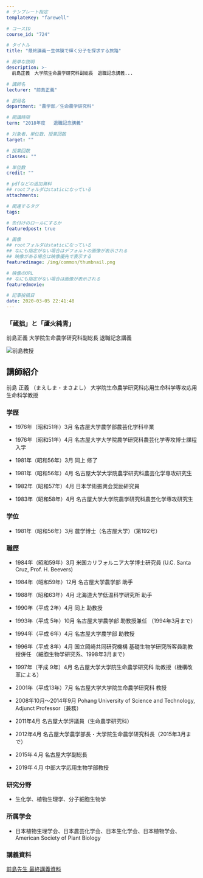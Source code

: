 ```yaml
---
# テンプレート指定
templateKey: "farewell"

# コースID
course_id: "724"

# タイトル
title: "最終講義ー生体膜で輝く分子を探求する旅路"

# 簡単な説明
description: >-
  前島正義　大学院生命農学研究科副総長　退職記念講義...

# 講師名
lecturer: "前島正義"

# 部局名
department: "農学部／生命農学研究科"

# 開講時限
term: "2018年度	退職記念講義"

# 対象者、単位数、授業回数
target: ""

# 授業回数
classes: ""

# 単位数
credit: ""

# pdfなどの追加資料
## rootフォルダはstaticになっている
attachments: 

# 関連するタグ
tags:

# 色付けのロールにするか
featuredpost: true

# 画像
## rootフォルダはstaticになっている
## なにも指定がない場合はデフォルトの画像が表示される
## 映像がある場合は映像優先で表示する
featuredimage: /img/common/thumbnail.png

# 映像のURL
## なにも指定がない場合は画像が表示される
featuredmovie: 

# 記事投稿日
date: 2020-03-05 22:41:48
---
```


### 「蔵拙」と「蘆火純青」


前島正義 大学院生命農学研究科副総長 退職記念講義



![前島教授](/files/724/maejimasan.jpg) 


## 講師紹介

前島 正義 （まえしま・まさよし） 大学院生命農学研究科応用生命科学専攻応用生命科学教授


### 学歴


* 1976年（昭和51年）3月   名古屋大学農学部農芸化学科卒業

* 1976年（昭和51年）4月   名古屋大学大学院農学研究科農芸化学専攻博士課程入学


* 1981年（昭和56年）3月  同上  修了

* 1981年（昭和56年）4月   名古屋大学大学院農学研究科農芸化学専攻研究生

* 1982年（昭和57年）4月   日本学術振興会奨励研究員

* 1983年（昭和58年）4月   名古屋大学大学院農学研究科農芸化学専攻研究生


### 学位



* 1981年（昭和56年）3月   農学博士（名古屋大学）（第192号）


### 職歴


* 1984年（昭和59年）3月   米国カリフォルニア大学博士研究員 (U.C. Santa Cruz, Prof. H. Beevers)

* 1984年（昭和59年）12月  名古屋大学農学部 助手

* 1988年（昭和63年）4月  北海道大学低温科学研究所 助手

* 1990年（平成 2年）4月   同上  助教授

* 1993年（平成 5年）10月  名古屋大学農学部 助教授兼任 （1994年3月まで）

* 1994年（平成 6年）4月   名古屋大学農学部 助教授

* 1996年（平成 8年）4月  国立岡崎共同研究機構 基礎生物学研究所客員助教授併任 （細胞生物学研究系、1998年3月まで）

* 1997年（平成 9年）4月 名古屋大学大学院生命農学研究科 助教授（機構改革による）

* 2001年（平成13年）7月 名古屋大学大学院生命農学研究科 教授

* 2008年10月〜2014年9月 Pohang University of Science and Technology,  Adjunct Professor（兼務）

* 2011年4月 名古屋大学評議員（生命農学研究科）

* 2012年4月 名古屋大学農学部長・大学院生命農学研究科長（2015年3月まで）

* 2015年４月 名古屋大学副総長

* 2019年４月 中部大学応用生物学部教授


### 研究分野


* 生化学、植物生理学、分子細胞生物学


### 所属学会


* 日本植物生理学会、日本農芸化学会、日本生化学会、日本植物学会、American Society of Plant Biology



### 講義資料


[前島先生 最終講義資料](/files/724/last_lecture.pdf) 
